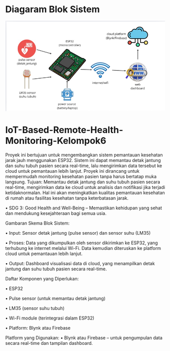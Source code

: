 # Diagaram Blok Sistem

![Diagram Blok Sistem](DiagramBlokSistem_Kel6.jpg)
# IoT-Based-Remote-Health-Monitoring-Kelompok6
Proyek ini bertujuan untuk mengembangkan sistem pemantauan kesehatan jarak jauh menggunakan ESP32. Sistem ini dapat memantau detak jantung dan suhu tubuh pasien secara real-time, lalu mengirimkan data tersebut ke cloud untuk pemantauan lebih lanjut. Proyek ini dirancang untuk mempermudah monitoring kesehatan pasien tanpa harus bertatap muka langsung.
Tujuan:
Memantau detak jantung dan suhu tubuh pasien secara real-time, mengirimkan data ke cloud untuk analisis dan notifikasi jika terjadi ketidaknormalan. Hal ini akan meningkatkan kualitas pemantauan kesehatan di rumah atau fasilitas kesehatan tanpa keterbatasan jarak.

•	SDG 3: Good Health and Well-Being – Memastikan kehidupan yang sehat dan mendukung kesejahteraan bagi semua usia.


Gambaran Skema Blok Sistem:

•	Input: Sensor detak jantung (pulse sensor) dan sensor suhu (LM35)

•	Proses: Data yang dikumpulkan oleh sensor dikirimkan ke ESP32, yang terhubung ke internet melalui Wi-Fi. Data kemudian diteruskan ke platform cloud untuk pemantauan lebih lanjut.

•	Output: Dashboard visualisasi data di cloud, yang menampilkan detak jantung dan suhu tubuh pasien secara real-time.

Daftar Komponen yang Diperlukan:

•	ESP32

•	Pulse sensor (untuk memantau detak jantung)

•	LM35 (sensor suhu tubuh)

•	Wi-Fi module (terintegrasi dalam ESP32)

•	Platform: Blynk atau Firebase

Platform yang Digunakan:
•	Blynk atau Firebase – untuk pengumpulan data secara real-time dan tampilan dashboard.
